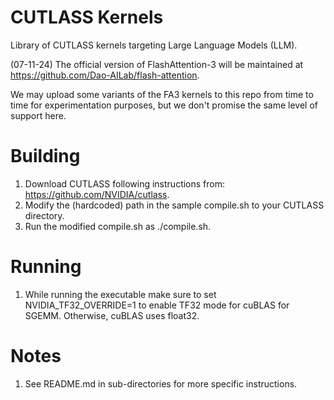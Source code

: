 # CUTLASS Kernels

Library of CUTLASS kernels targeting Large Language Models (LLM).

(07-11-24) The official version of FlashAttention-3 will be maintained at https://github.com/Dao-AILab/flash-attention.

We may upload some variants of the FA3 kernels to this repo from time to time for experimentation purposes, but we don't promise the same level of support here.

# Building 

1. Download CUTLASS following instructions from: https://github.com/NVIDIA/cutlass.
2. Modify the (hardcoded) path in the sample compile.sh to your CUTLASS directory.
3. Run the modified compile.sh as ./compile.sh.

# Running

1. While running the executable make sure to set NVIDIA_TF32_OVERRIDE=1 to enable TF32 mode for cuBLAS for SGEMM. Otherwise, cuBLAS uses float32.

# Notes

1. See README.md in sub-directories for more specific instructions.
